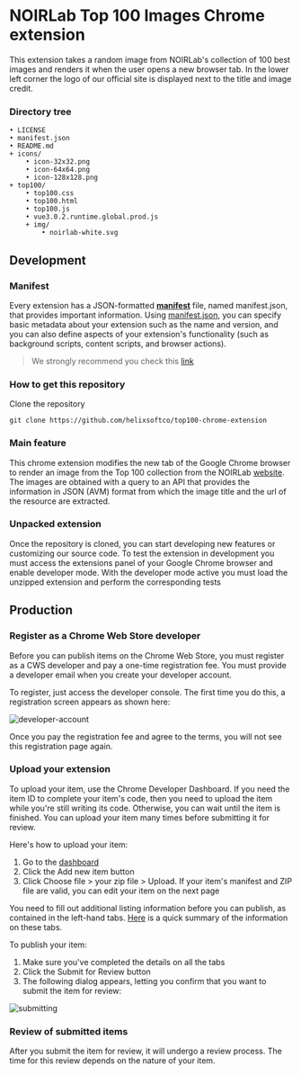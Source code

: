 # NOIRLab Top 100 Images Chrome extension

This extension takes a random image from NOIRLab's collection of 100 best images
and renders it when the user opens a new browser tab. In the lower left corner
the logo of our official site is displayed next to the title and image credit.

### Directory tree
```
• LICENSE      
• manifest.json
• README.md
+ icons/
    • icon-32x32.png
    • icon-64x64.png
    • icon-128x128.png
+ top100/
    • top100.css
    • top100.html
    • top100.js
    • vue3.0.2.runtime.global.prod.js
    + img/
        • noirlab-white.svg
```

## Development ##

### Manifest ###

Every extension has a JSON-formatted [**manifest**](https://developer.chrome.com/docs/extensions/mv3/manifest/)
file, named manifest.json, that provides important information. Using
[manifest.json](manifest.json), you can specify basic metadata about your extension
such as the name and version, and you can also define aspects of your
extension's functionality (such as background scripts, content scripts, and browser actions).

> We strongly recommend you check this [link](https://developer.chrome.com/docs/extensions/mv3/devguide/)

### How to get this repository ###

Clone the repository
```
git clone https://github.com/helixsoftco/top100-chrome-extension
```

### Main feature ###

This chrome extension 
modifies the new tab of the Google Chrome browser to render an image from the 
Top 100 collection from the NOIRLab [website](https://noirlab.edu/public/es/images/archive/top100/). The images 
are obtained with a query to an API that provides the information in JSON (AVM) format 
from which the image title and the url of the resource are extracted.

### Unpacked extension ###

Once the repository is cloned, you can start developing new
features or customizing our source code. To test the extension
in development you must access the extensions panel of your
Google Chrome browser and enable developer mode. With the
developer mode active you must load the unzipped extension
and perform the corresponding tests

## Production ##

### Register as a Chrome Web Store developer ###

Before you can publish items on the Chrome Web Store, you must register as a CWS 
developer and pay a one-time registration fee. You must provide a developer email 
when you create your developer account.

To register, just access the developer console. The first time you do this, a 
registration screen appears as shown here:

![developer-account](https://developer-chrome-com.imgix.net/image/BrQidfK9jaQyIHwdw91aVpkPiib2/adH2VFqS92VdzPTjsHtB.png?w=845)

Once you pay the registration fee and agree to the terms, you will not see this 
registration page again.

### Upload your extension ###

To upload your item, use the Chrome Developer Dashboard. If you need the item ID 
to complete your item's code, then you need to upload the item while you're still 
writing its code. Otherwise, you can wait until the item is finished. 
You can upload your item many times before submitting it for review.

Here's how to upload your item:

1. Go to the [dashboard](https://chrome.google.com/webstore/devconsole)
2. Click the Add new item button
3. Click Choose file > your zip file > Upload. If your item's manifest 
and ZIP file are valid, you can edit your item on the next page

You need to fill out additional listing information before you can publish, 
as contained in the left-hand tabs. [Here](https://developer.chrome.com/docs/webstore/publish/) 
is a quick summary of the information on these tabs.

To publish your item:

1. Make sure you've completed the details on all the tabs
2. Click the Submit for Review button
3. The following dialog appears, letting you confirm that you want 
to submit the item for review:

![submitting](https://developer-chrome-com.imgix.net/image/BrQidfK9jaQyIHwdw91aVpkPiib2/BiZituXHHZ74SIkwc3q7.png?w=845)

### Review of submitted items ###

After you submit the item for review, it will undergo a review process. 
The time for this review depends on the nature of your item.